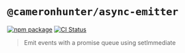 # `@cameronhunter/async-emitter`

[![npm package](https://img.shields.io/npm/v/%40cameronhunter/async-emitter)](https://www.npmjs.com/package/@cameronhunter/async-emitter)
[![CI Status](https://github.com/cameronhunter/async-emitter/actions/workflows/CI.yml/badge.svg)](https://github.com/cameronhunter/async-emitter/actions/workflows/CI.yml)

> Emit events with a promise queue using setImmediate
